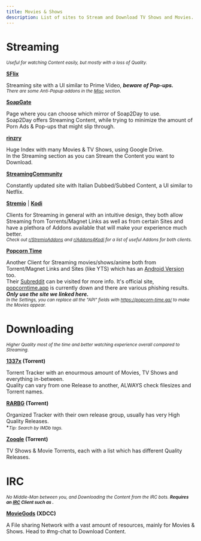 ```yaml
---
title: Movies & Shows
description: List of sites to Stream and Download TV Shows and Movies.
---
```


# Streaming
<small>*Useful for watching Content easily, but mostly with a loss of Quality.*</small>

[**SFlix**](https://sflix.to/home)  

Streaming site with a UI similar to Prime Video, **_beware of Pop-ups._**  
*<small>There are some Anti-Popup addons in the <a target="_self" href="/Utilities/Misc">Misc</a> section.</small>*

[**SoapGate**](https://soapgate.org/)  

Page where you can choose which mirror of Soap2Day to use.  
Soap2Day offers Streaming Content, while trying to minimize the amount of Porn Ads & Pop-ups that might slip through.

[**rinzry**](https://rinzry.stream/)  

Huge Index with many Movies & TV Shows, using Google Drive.  
In the Streaming section as you can Stream the Content you want to Download.

[**StreamingCommunity**](https://streamingcommunity.best/)  

Constantly updated site with Italian Dubbed/Subbed Content, a UI similar to Netflix.

[**Stremio**](https://stremio.com/) | [**Kodi**](https://kodi.tv/)  

Clients for Streaming in general with an intuitive design, they both allow Streaming from Torrents/Magnet Links as well as from certain Sites and have a plethora of Addons available that will make your experience much better.  
*<small>Check out [r/StremioAddons](https://www.reddit.com/r/StremioAddons/) and [r/Addons4Kodi](https://www.reddit.com/r/Addons4Kodi/) for a list of useful Addons for both clients.</small>*

[**Popcorn Time**](https://github.com/popcorn-official/popcorn-desktop)  

Another Client for Streaming movies/shows/anime both from Torrent/Magnet Links and Sites (like YTS) which has an [Android Version](https://github.com/popcorn-official/popcorn-android) too.  
Their [Subreddit](https://PopCornTimeApp.reddit.com/) can be visited for more info. It's official site, [popcorntime.app](https://popcorntime.app) is currently down and there are various phishing results.  
**_Only use the site we linked here._**  
*<small>In the Settings, you can replace all the "API" fields with https://popcorn-time.ga/ to make the Movies appear.</small>*

# Downloading

*<small>Higher Quality most of the time and better watching experience overall compared to Streaming.</small>*

**[1337x](https://1337x.to) (Torrent)**  

Torrent Tracker with an enourmous amount of Movies, TV Shows and everything in-between.  
Quality can vary from one Release to another, ALWAYS check filesizes and Torrent names.  

**[RARBG](https://rarbg.to) (Torrent)**  

Organized Tracker with their own release group, usually has very High Quality Releases.  
*<small>*Tip: Search by IMDb tags.</small>*

**[Zooqle](https://zooqle.com/) (Torrent)**  

TV Shows & Movie Torrents, each with a list which has different Quality Releases.

# IRC
*<small>No Middle-Man between you, and Downloading the Content from the IRC bots. <b>Requires an [IRC](https://wikipedia.org/wiki/Internet_Relay_Chat) Client such as .</b></small>*

**[MovieGods](irc://irc.abjects.net/MOVIEGODS) (XDCC)**  

A File sharing Network with a vast amount of resources, mainly for Movies & Shows. Head to #mg-chat to Download Content.


